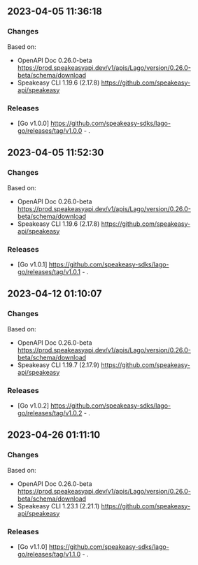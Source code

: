 

## 2023-04-05 11:36:18
### Changes
Based on:
- OpenAPI Doc 0.26.0-beta https://prod.speakeasyapi.dev/v1/apis/Lago/version/0.26.0-beta/schema/download
- Speakeasy CLI 1.19.6 (2.17.8) https://github.com/speakeasy-api/speakeasy
### Releases
- [Go v1.0.0] https://github.com/speakeasy-sdks/lago-go/releases/tag/v1.0.0 - .

## 2023-04-05 11:52:30
### Changes
Based on:
- OpenAPI Doc 0.26.0-beta https://prod.speakeasyapi.dev/v1/apis/Lago/version/0.26.0-beta/schema/download
- Speakeasy CLI 1.19.6 (2.17.8) https://github.com/speakeasy-api/speakeasy
### Releases
- [Go v1.0.1] https://github.com/speakeasy-sdks/lago-go/releases/tag/v1.0.1 - .

## 2023-04-12 01:10:07
### Changes
Based on:
- OpenAPI Doc 0.26.0-beta https://prod.speakeasyapi.dev/v1/apis/Lago/version/0.26.0-beta/schema/download
- Speakeasy CLI 1.19.7 (2.17.9) https://github.com/speakeasy-api/speakeasy
### Releases
- [Go v1.0.2] https://github.com/speakeasy-sdks/lago-go/releases/tag/v1.0.2 - .

## 2023-04-26 01:11:10
### Changes
Based on:
- OpenAPI Doc 0.26.0-beta https://prod.speakeasyapi.dev/v1/apis/Lago/version/0.26.0-beta/schema/download
- Speakeasy CLI 1.23.1 (2.21.1) https://github.com/speakeasy-api/speakeasy
### Releases
- [Go v1.1.0] https://github.com/speakeasy-sdks/lago-go/releases/tag/v1.1.0 - .